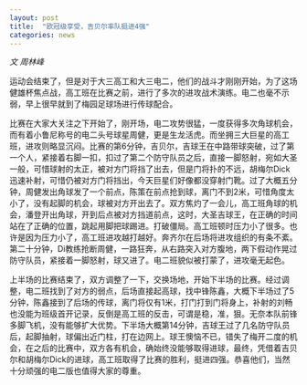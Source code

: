 ```yaml
---
layout: post
title:  "欧冠级享受，吉贝尔率队挺进4强"
categories: news
---
```


*文 周林峰*

运动会结束了，但是对于大三高工和大三电二，他们的战斗才刚刚开始，为了这场健雄杯焦点战，高工班在比赛之前，进行了多次的进攻战术演练。电二也毫不示弱，早上很早就到了梅园足球场进行传球配合。

比赛在大家大关注之下开始了，刚开场，电二攻势很猛，一度获得多次角球机会，而有着小鲁尼称号的电二头号球星周健，更是生龙活虎。而坐拥三大巨星的高工班，进攻则略显沉闷。比赛的第6分钟，吉贝尔，吉球王在中路带球突破，过了第一个人，紧接着右脚一扣，扣过了第二个防守队员之后，直接一脚怒射，宛如大圣一般，可惜球射的太正，被对方门将挡了出去，但是门将扑的不远，胡梅尔Dick迅速补射，可惜仍被对方门将挡出，今天巨星们好像都没穿射门靴。过了大概五分钟，周健发出角球发了一个前点，陈策在前点抢到球，离门不到2米，可惜角度太小了，没有起脚的机会，球被对方开出去了。双方焦灼了一会儿，高工班角球的机会，潘登开出角球，开到后点被对方挡道前点，这时，大圣吉球王，在正确的时间站在了正确的位置，跳起用脚把球踢进。打破僵局。高工班顿时压力小了很多。也许是因为压力小了，高工班进攻越打越好。奔齐尔在后场将进攻组织的有条不紊。第二十分钟，Di教练抢断周健，一路狂奔，从右路突入对方腹地，两下假动作晃过防守队员，紧接着一脚怒射，球又进了。电二班貌似被打蒙了，进攻毫无起色。

上半场的比赛结束了，双方调整了一下，交换场地，开始下半场的比赛。经过调整，电二班找到了对方的弱点，后场直接起高球，找中锋陈鑫，大概下半场过了5分钟，陈鑫接到了后场的传球，离门将仅有1米，打门打到门将身上，补射的刘畅也没能为班级首开记录，反倒是高工班的反击，可谓是稳，准，狠。无奈本队前锋多脚飞机，没有能够扩大优势。下半场大概第14分钟，吉球王过了几名防守队员后，起脚抽射，球偏出近门柱，打在边网上。球王懊恼不已，错失了梅开二度的机会，在之后的比赛中，双方各有机会，确始终没能够取得进球，最终，凭借着吉贝尔和胡梅尔Dick的进球，高工班取得了比赛的胜利，挺进四强。恭喜他们，当然十分顽强的电二版也值得大家的尊重。
